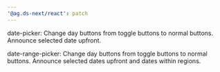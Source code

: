 ```yaml
---
'@ag.ds-next/react': patch
---
```


date-picker: Change day buttons from toggle buttons to normal buttons. Announce selected date upfront.

date-range-picker: Change day buttons from toggle buttons to normal buttons. Announce selected dates upfront and dates within regions.
